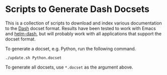 Scripts to Generate Dash Docsets
================================

This is a collection of scripts to download and index various
documentation to the [Dash][] docset format. Results have been tested to
work with Emacs and [helm-dash][], but will probably work with all
applications that support the docset format.

[Dash]: https://kapeli.com/docsets
[helm-dash]: https://github.com/areina/helm-dash

To generate a docset, e.g. Python, run the following command.

    ./update.sh Python.docset

To generate all docsets, use `*.docset` as the argument above.
